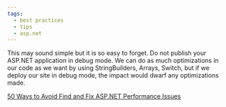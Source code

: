 ```yaml
---
tags:
  - best practices
  - tips
  - asp.net
---
```


This may sound simple but it is so easy to forget. Do not publish your ASP.NET application in debug mode. We can do as much optimizations in our code as we want by using StringBuilders, Arrays, Switch, but if we deploy our site in debug mode, the impact would dwarf any optimizations made.

[50 Ways to Avoid Find and Fix ASP.NET Performance Issues](https://www.red-gate.com/library/50-ways-to-avoid-find-and-fix-asp-net-performance-issues)